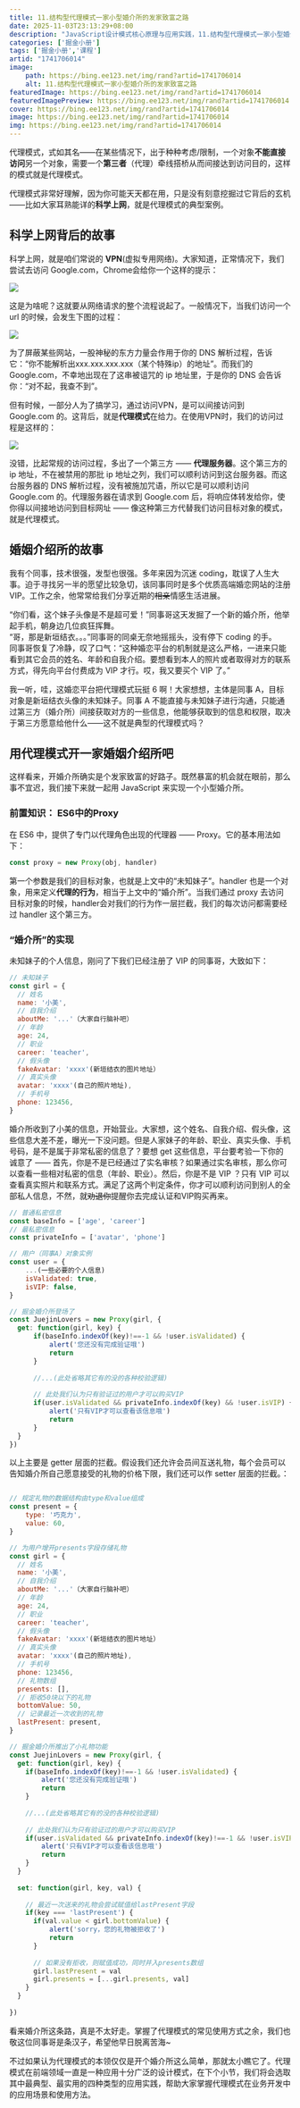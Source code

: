 ```yaml
---
title: 11.结构型代理模式一家小型婚介所的发家致富之路
date: 2025-11-03T23:13:29+08:00
description: "JavaScript设计模式核心原理与应用实践，11.结构型代理模式一家小型婚介所的发家致富之路"
categories: ['掘金小册']
tags: ['掘金小册','课程']
artid: "1741706014"
image:
    path: https://bing.ee123.net/img/rand?artid=1741706014
    alt: 11.结构型代理模式一家小型婚介所的发家致富之路
featuredImage: https://bing.ee123.net/img/rand?artid=1741706014
featuredImagePreview: https://bing.ee123.net/img/rand?artid=1741706014
cover: https://bing.ee123.net/img/rand?artid=1741706014
image: https://bing.ee123.net/img/rand?artid=1741706014
img: https://bing.ee123.net/img/rand?artid=1741706014
---
```


代理模式，式如其名——在某些情况下，出于种种考虑/限制，一个对象**不能直接访问**另一个对象，需要一个**第三者**（代理）牵线搭桥从而间接达到访问目的，这样的模式就是代理模式。    

代理模式非常好理解，因为你可能天天都在用，只是没有刻意挖掘过它背后的玄机——比如大家耳熟能详的**科学上网**，就是代理模式的典型案例。    

## 科学上网背后的故事


科学上网，就是咱们常说的 **VPN**(虚拟专用网络)。大家知道，正常情况下，我们尝试去访问 Google.com，Chrome会给你一个这样的提示：   

![](https://p1-jj.byteimg.com/tos-cn-i-t2oaga2asx/gold-user-assets/2019/4/3/169e1b7893b5b5c7~tplv-t2oaga2asx-image.image)    

这是为啥呢？这就要从网络请求的整个流程说起了。一般情况下，当我们访问一个 url 的时候，会发生下图的过程：        

![](https://p1-jj.byteimg.com/tos-cn-i-t2oaga2asx/gold-user-assets/2019/4/5/169ecd30b1247ec6~tplv-t2oaga2asx-image.image)
  
为了屏蔽某些网站，一股神秘的东方力量会作用于你的 DNS 解析过程，告诉它：“你不能解析出xxx.xxx.xxx.xxx（某个特殊ip）的地址”。而我们的 Google.com，不幸地出现在了这串被诅咒的 ip 地址里，于是你的 DNS 会告诉你：“对不起，我查不到”。  

但有时候，一部分人为了搞学习，通过访问VPN，是可以间接访问到 Google.com 的。这背后，就是**代理模式**在给力。在使用VPN时，我们的访问过程是这样的：    
   
![](https://p1-jj.byteimg.com/tos-cn-i-t2oaga2asx/gold-user-assets/2019/4/5/169ecdacec73af47~tplv-t2oaga2asx-image.image)


没错，比起常规的访问过程，多出了一个第三方 —— **代理服务器**。这个第三方的 ip 地址，不在被禁用的那批 ip 地址之列，我们可以顺利访问到这台服务器。而这台服务器的 DNS 解析过程，没有被施加咒语，所以它是可以顺利访问 Google.com 的。代理服务器在请求到 Google.com 后，将响应体转发给你，使你得以间接地访问到目标网址 —— 像这种第三方代替我们访问目标对象的模式，就是代理模式。
   
 


## 婚姻介绍所的故事

我有个同事，技术很强，发型也很强。多年来因为沉迷 coding，耽误了人生大事。迫于寻找另一半的愿望比较急切，该同事同时是多个优质高端婚恋网站的注册VIP。工作之余，他常常给我们分享近期的~~相亲~~情感生活进展。        
  
“你们看，这个妹子头像是不是超可爱！”同事哥这天发掘了一个新的婚介所，他举起手机，朝身边几位疯狂挥舞。    
“哥，那是新垣结衣。。。”同事哥的同桌无奈地摇摇头，没有停下 coding 的手。       
同事哥恢复了冷静，叹了口气：“这种婚恋平台的机制就是这么严格，一进来只能看到其它会员的姓名、年龄和自我介绍。要想看到本人的照片或者取得对方的联系方式，得先向平台付费成为 VIP 才行。哎，我又要买个 VIP 了。”    
  
我一听，哇，这婚恋平台把代理模式玩挺 6 啊！大家想想，主体是同事 A，目标对象是新垣结衣头像的未知妹子。同事 A 不能直接与未知妹子进行沟通，只能通过第三方（婚介所）间接获取对方的一些信息，他能够获取到的信息和权限，取决于第三方愿意给他什么——这不就是典型的代理模式吗？


  
## 用代理模式开一家婚姻介绍所吧


这样看来，开婚介所确实是个发家致富的好路子。既然暴富的机会就在眼前，那么事不宜迟，我们接下来就一起用 JavaScript 来实现一个小型婚介所。  
    
### 前置知识： ES6中的Proxy

在 ES6 中，提供了专门以代理角色出现的代理器 —— Proxy。它的基本用法如下：   

```javascript
const proxy = new Proxy(obj, handler)
```

第一个参数是我们的目标对象，也就是上文中的“未知妹子”。handler 也是一个对象，用来定义**代理的行为**，相当于上文中的“婚介所”。当我们通过 proxy 去访问目标对象的时候，handler会对我们的行为作一层拦截，我们的每次访问都需要经过 handler 这个第三方。    
   
### “婚介所”的实现
未知妹子的个人信息，刚问了下我们已经注册了 VIP 的同事哥，大致如下：

```javascript
// 未知妹子
const girl = {
  // 姓名
  name: '小美',
  // 自我介绍
  aboutMe: '...'（大家自行脑补吧）
  // 年龄
  age: 24,
  // 职业
  career: 'teacher',
  // 假头像
  fakeAvatar: 'xxxx'(新垣结衣的图片地址）
  // 真实头像
  avatar: 'xxxx'(自己的照片地址),
  // 手机号
  phone: 123456,
}
```

婚介所收到了小美的信息，开始营业。大家想，这个姓名、自我介绍、假头像，这些信息大差不差，曝光一下没问题。但是人家妹子的年龄、职业、真实头像、手机号码，是不是属于非常私密的信息了？要想 get 这些信息，平台要考验一下你的诚意了 —— 首先，你是不是已经通过了实名审核？如果通过实名审核，那么你可以查看一些相对私密的信息（年龄、职业）。然后，你是不是 VIP ？只有 VIP 可以查看真实照片和联系方式。满足了这两个判定条件，你才可以顺利访问到别人的全部私人信息，不然，就~~劝退你~~提醒你去完成认证和VIP购买再来。     
  
  
```javascript
// 普通私密信息
const baseInfo = ['age', 'career']
// 最私密信息
const privateInfo = ['avatar', 'phone']

// 用户（同事A）对象实例
const user = {
    ...(一些必要的个人信息)
    isValidated: true,
    isVIP: false,
}

// 掘金婚介所登场了
const JuejinLovers = new Proxy(girl, {
  get: function(girl, key) {
      if(baseInfo.indexOf(key)!==-1 && !user.isValidated) {
          alert('您还没有完成验证哦')
          return
      }
      
      //...(此处省略其它有的没的各种校验逻辑)
    
      // 此处我们认为只有验证过的用户才可以购买VIP
      if(user.isValidated && privateInfo.indexOf(key) && !user.isVIP) {
          alert('只有VIP才可以查看该信息哦')
          return
      }
  }
})
```

以上主要是 getter 层面的拦截。假设我们还允许会员间互送礼物，每个会员可以告知婚介所自己愿意接受的礼物的价格下限，我们还可以作 setter 层面的拦截。：   
  
```javascript

// 规定礼物的数据结构由type和value组成
const present = {
    type: '巧克力',
    value: 60,
}

// 为用户增开presents字段存储礼物
const girl = {
  // 姓名
  name: '小美',
  // 自我介绍
  aboutMe: '...'（大家自行脑补吧）
  // 年龄
  age: 24,
  // 职业
  career: 'teacher',
  // 假头像
  fakeAvatar: 'xxxx'(新垣结衣的图片地址）
  // 真实头像
  avatar: 'xxxx'(自己的照片地址),
  // 手机号
  phone: 123456,
  // 礼物数组
  presents: [],
  // 拒收50块以下的礼物
  bottomValue: 50,
  // 记录最近一次收到的礼物
  lastPresent: present,
}

// 掘金婚介所推出了小礼物功能
const JuejinLovers = new Proxy(girl, {
  get: function(girl, key) {
    if(baseInfo.indexOf(key)!==-1 && !user.isValidated) {
        alert('您还没有完成验证哦')
        return
    }
    
    //...(此处省略其它有的没的各种校验逻辑)
  
    // 此处我们认为只有验证过的用户才可以购买VIP
    if(user.isValidated && privateInfo.indexOf(key)!==-1 && !user.isVIP) {
        alert('只有VIP才可以查看该信息哦')
        return
    }
  }
  
  set: function(girl, key, val) {
 
    // 最近一次送来的礼物会尝试赋值给lastPresent字段
    if(key === 'lastPresent') {
      if(val.value < girl.bottomValue) {
          alert('sorry，您的礼物被拒收了')
          return
      }
    
      // 如果没有拒收，则赋值成功，同时并入presents数组
      girl.lastPresent = val
      girl.presents = [...girl.presents, val]
    }
  }
 
})
```

看来婚介所这条路，真是不太好走。掌握了代理模式的常见使用方式之余，我们也敬这位同事哥是条汉子，希望他早日脱离苦海~         
   
不过如果认为代理模式的本领仅仅是开个婚介所这么简单，那就太小瞧它了。代理模式在前端领域一直是一种应用十分广泛的设计模式，在下个小节，我们将会选取其中最典型、最实用的四种类型的应用实践，帮助大家掌握代理模式在业务开发中的应用场景和使用方法。
   

